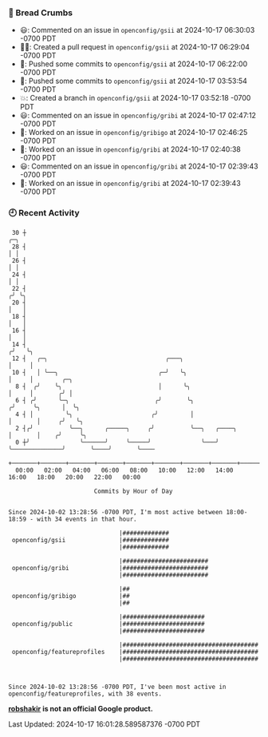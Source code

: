 ### 🍞 Bread Crumbs

 * 😃: Commented on an issue in `openconfig/gsii` at 2024-10-17 06:30:03 -0700 PDT
 * ✍🏼: Created a pull request in `openconfig/gsii` at 2024-10-17 06:29:04 -0700 PDT
 * 🚢: Pushed some commits to `openconfig/gsii` at 2024-10-17 06:22:00 -0700 PDT
 * 🚢: Pushed some commits to `openconfig/gsii` at 2024-10-17 03:53:54 -0700 PDT
 * 💥: Created a branch in `openconfig/gsii` at 2024-10-17 03:52:18 -0700 PDT
 * 😃: Commented on an issue in `openconfig/gribi` at 2024-10-17 02:47:12 -0700 PDT
 * 👀: Worked on an issue in `openconfig/gribigo` at 2024-10-17 02:46:25 -0700 PDT
 * 👀: Worked on an issue in `openconfig/gribi` at 2024-10-17 02:40:38 -0700 PDT
 * 😃: Commented on an issue in `openconfig/gribi` at 2024-10-17 02:39:43 -0700 PDT
 * 👀: Worked on an issue in `openconfig/gribi` at 2024-10-17 02:39:43 -0700 PDT

### 🕘 Recent Activity
```
 30 ┼                                                                            ╭─╮
 28 ┤                                                                            │ │
 26 ┤                                                                            │ │
 24 ┤                                                                            │ │
 22 ┤                                                                           ╭╯ ╰╮
 20 ┤                                                                           │   │
 18 ┤                                                                           │   │
 16 ┤                                                                           │   │
 14 ┤                                                                          ╭╯   ╰╮
 12 ┤   ╭─╮                                 ╭───╮                              │     │
 10 ┤   │ ╰──╮                            ╭─╯   ╰╮                             │     │        ╭─╮
  8 ┤  ╭╯    ╰╮                           │      ╰╮                            │     │       ╭╯ │
  6 ┤ ╭╯      ╰─╮                        ╭╯       ╰╮                          ╭╯     ╰╮      │  ╰╮
  4 ┤ │         ╰╮                      ╭╯         │                          │       │     ╭╯   ╰╮
  2 ┤╭╯          ╰──╮      ╭─────╮     ╭╯          ╰──╮   ╭────╮              │       │    ╭╯     ╰╮
  0 ┼╯              ╰──────╯     ╰─────╯              ╰───╯    ╰──────────────╯       ╰────╯       ╰────
    +───────+───────+───────+───────+───────+───────+───────+───────+───────+───────+───────+───────+────
  00:00   02:00   04:00   06:00   08:00   10:00   12:00   14:00   16:00   18:00   20:00   22:00   00:00   

						Commits by Hour of Day


Since 2024-10-02 13:28:56 -0700 PDT, I'm most active between 18:00-18:59 - with 34 events in that hour.

```



```
                               |#############
 openconfig/gsii               |#############
                               |#############

                               |########################
 openconfig/gribi              |########################
                               |########################

                               |##
 openconfig/gribigo            |##
                               |##

                               |#######################
 openconfig/public             |#######################
                               |#######################

                               |######################################
 openconfig/featureprofiles    |######################################
                               |######################################



Since 2024-10-02 13:28:56 -0700 PDT, I've been most active in openconfig/featureprofiles, with 38 events.

```
**[robshakir](mailto:robjs@google.com) is not an official Google product.**  


Last Updated: 2024-10-17 16:01:28.589587376 -0700 PDT
